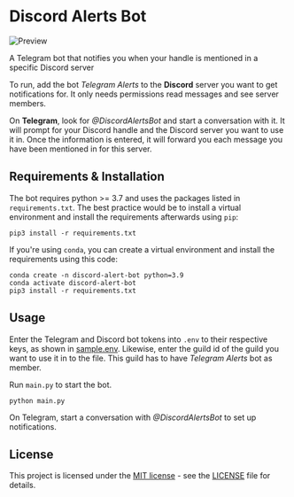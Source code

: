 # Discord Alerts Bot

![Preview](https://github.com/jediswaplabs/discord-alert-bot/blob/main/example.png)


A Telegram bot that notifies you when your handle is mentioned in a specific Discord server

To run, add the bot _Telegram Alerts_ to the **Discord** server you want to get notifications for.
It only needs permissions read messages and see server members.

On **Telegram**, look for _@DiscordAlertsBot_ and start a conversation with it.
It will prompt for your Discord handle and the Discord server you want to use it in.
Once the information is entered, it will forward you each message you have been mentioned
in for this server.

## Requirements & Installation

The bot requires python >= 3.7 and uses the packages listed in `requirements.txt`.
The best practice would be to install a virtual environment and install the
requirements afterwards using `pip`:

```
pip3 install -r requirements.txt
```

If you're using `conda`, you can create a virtual environment and install the
requirements using this code:

```
conda create -n discord-alert-bot python=3.9
conda activate discord-alert-bot
pip3 install -r requirements.txt
```

## Usage

Enter the Telegram and Discord bot tokens into `.env` to their respective keys, as shown in [sample.env](https://github.com/jediswaplabs/discord-alert-bot/blob/main/sample.env). Likewise, enter the guild id of the guild you want to use it in to the file. This guild has to have _Telegram Alerts_ bot as member.

Run `main.py` to start the bot. 
```
python main.py
```

On Telegram, start a conversation with _@DiscordAlertsBot_ to set up notifications.

## License

This project is licensed under the [MIT license](https://github.com/jediswaplabs/discord-alert-bot/blob/main/LICENSE) - see the [LICENSE](https://github.com/jediswaplabs/discord-alert-bot/blob/main/LICENSE) file for details.
